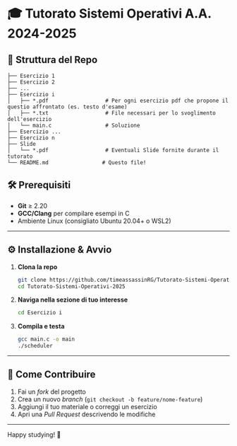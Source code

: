 # 🎓 Tutorato Sistemi Operativi A.A. 2024-2025

## 📂 Struttura del Repo

```
├── Esercizio 1
├── Esercizio 2
├── ...
├── Esercizio i
│   ├── *.pdf                  # Per ogni esercizio pdf che propone il questio affrontato (es. testo d'esame)
│   ├── *.txt                  # File necessari per lo svoglimento dell'esercizio 
│   └── main.c                 # Soluzione
├── Esercizio ...
├── Esercizio n
├── Slide
│   └── *.pdf                  # Eventuali Slide fornite durante il tutorato
└── README.md                 # Questo file!
````

## 🛠️ Prerequisiti

- **Git** ≥ 2.20  
- **GCC/Clang** per compilare esempi in C  
- Ambiente Linux (consigliato Ubuntu 20.04+ o WSL2)  

---

## ⚙️ Installazione & Avvio

1. **Clona la repo**  
   ```bash
   git clone https://github.com/timeassassinRG/Tutorato-Sistemi-Operativi-2025.git
   cd Tutorato-Sistemi-Operativi-2025
   ````

2. **Naviga nella sezione di tuo interesse**

   ```bash
   cd Esercizio i
   ```

3. **Compila e testa**

   ```bash
   gcc main.c -o main
   ./scheduler
   ```

---

## 🎯 Come Contribuire

1. Fai un *fork* del progetto
2. Crea un nuovo *branch* (`git checkout -b feature/nome-feature`)
3. Aggiungi il tuo materiale o correggi un esercizio
4. Apri una *Pull Request* descrivendo le modifiche

---

Happy studying! 🚀
